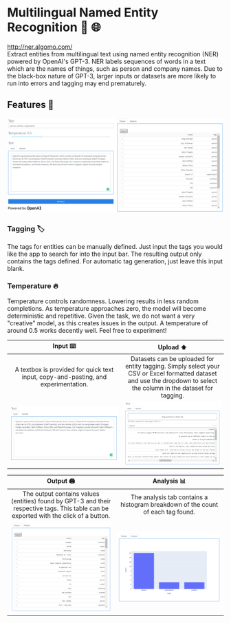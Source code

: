 # Multilingual Named Entity Recognition :bookmark_tabs: :globe_with_meridians:
http://ner.algomo.com/ <br>
Extract entities from multilingual text using named entity recognition (NER) powered by OpenAI's GPT-3. NER labels
sequences of words in a text which are the names of things, such as person and company names. Due to the black-box
nature of GPT-3, larger inputs or datasets are more likely to run into errors and tagging may end prematurely.

## Features :crystal_ball:
![](assets/tags.png)
### Tagging :label:
The tags for entities can be manually defined. Just input the tags you would like the app to search for into the input
bar. The resulting output only contains the tags defined. For automatic tag generation, just leave this input blank.

### Temperature :fire:
Temperature controls randomness. Lowering results in less random completions. As temperature approaches zero, the model
will become deterministic and repetitive. Given the task, we do not want a very "creative" model, as this creates issues
in the output. A temperature of around 0.5 works decently well. Feel free to experiment!

Input :keyboard: | Upload :arrow_up:
:----------------:|:--------------:
A textbox is provided for quick text input, copy-and-pasting, and experimentation. | Datasets can be uploaded for entity tagging. Simply select your CSV or Excel formatted dataset and use the dropdown to select the column in the dataset for tagging.
 ![](assets/input.png) | ![](assets/upload.png)

Output :printer: | Analysis :bar_chart:
:-------------------------:|:-------------------------:
The output contains values (entities) found by GPT-3 and their respective tags. This table can be exported with the click of a button. | The analysis tab contains a histogram breakdown of the count of each tag found.
![](assets/output.png) | ![](assets/analysis.png)
